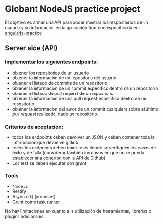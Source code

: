 # Globant NodeJS practice project

El objetivo es armar una API para poder mostrar los respositorios de un usuario y su información en la aplicación frontend especificada en [angularjs-practice](/angularjs-practice)

## Server side (API)

### Implementar los siguientes endpoints:
* obtener los repositorios de un usuario
* obtener la información de un repositorio del usuario
* obtener el listado de commits de un repositorio
* obtener la información de un commit especifico dentro de un repositorio
* obtener el listado de pull request de un repositorio
* obtener la información de una pull request especifica dentro de un repositorio
* obtener la información del autor de un commit cualquiera sobre el último _pull request_ realizado, dado un repositorio.

### Criterios de aceptación:
* todos los endpoints deben devolver un JSON y deben contener toda la informacion que devuelve github
* todos los endpoints deben tener tests donde se verifiquen los casos de éxito y de falla (considerar también los casos en que no se pueda establecer una conexión con la API de Github)
* Los test se deben ejecutar con grunt

### Tools
* NodeJs
* Restify
* Async o Q (promises)
* Grunt como task runner

No hay limitaciones en cuanto a la utilización de herramientas, librerias o plugins adicionales.
